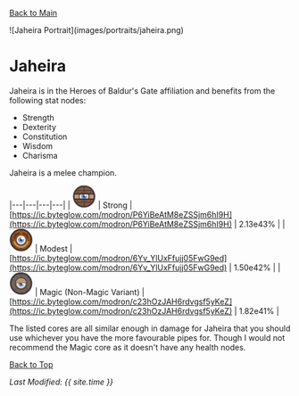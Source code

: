 [Back to Main](index.md)

<span id="jaheira">
![Jaheira Portrait](images/portraits/jaheira.png)
</span>

# Jaheira

Jaheira is in the Heroes of Baldur's Gate affiliation and benefits from the following stat nodes:

* Strength
* Dexterity
* Constitution
* Wisdom
* Charisma

Jaheira is a melee champion.

|---|---|---|---|
| ![Strong Core](images/core_2_strong.png) | Strong | [https://ic.byteglow.com/modron/P6YiBeAtM8eZSSjm6hI9H](https://ic.byteglow.com/modron/P6YiBeAtM8eZSSjm6hI9H) | 2.13e43% |
| ![Modest Core](images/core_1_modest.png) | Modest | [https://ic.byteglow.com/modron/6Yv_YlUxFfujj05FwG9ed](https://ic.byteglow.com/modron/6Yv_YlUxFfujj05FwG9ed) | 1.50e42% |
| ![Magic Core](images/core_4_magic.png) | Magic (Non-Magic Variant) | [https://ic.byteglow.com/modron/c23hOzJAH6rdvgsf5yKeZ](https://ic.byteglow.com/modron/c23hOzJAH6rdvgsf5yKeZ) | 1.82e41% |

The listed cores are all similar enough in damage for Jaheira that you should use whichever you have the more favourable pipes for. Though I would not recommend the Magic core as it doesn't have any health nodes.

[Back to Top](#top)

*Last Modified: {{ site.time }}*